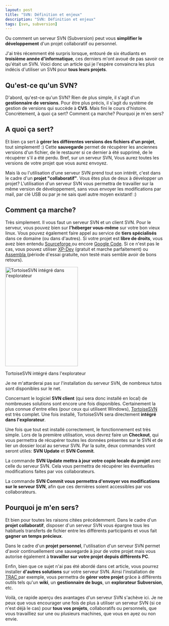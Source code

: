 ```yaml
---
layout: post
title: "SVN: Définition et enjeux"
description: "SVN: Définition et enjeux"
tags: [svn, subversion]
---
```


Ou comment un serveur SVN (Subversion) peut vous **simplifier le développement** d'un projet collaboratif ou personnel.

J'ai très récemment été surpris lorsque, entouré de six étudiants en **troisième année d'informatique**, ces derniers m'ont avoué de pas savoir ce qu'était un SVN. Voici donc un article qui je l'espère convaincra les plus indécis d'utiliser un SVN pour **tous leurs projets**.

## Qu'est-ce qu'un SVN?

D'abord, qu'est-ce qu'un SVN? Rien de plus simple, il s'agit d'un **gestionnaire de versions**. Pour être plus précis, il s'agit du système de gestion de versions qui succède à **CVS**. Mais fini le cours d'histoire. Concrètement, à quoi ça sert? Comment ça marche? Pourquoi je m'en sers?

## A quoi ça sert?

Et bien ça sert à **gérer les différentes versions des fichiers d'un projet**, tout simplement! :) Cette **sauvegarde** permet de récupérer les anciennes versions d'un fichier, de le restaurer si ce dernier à été supprimé, de le récupérer s'il a été perdu. Bref, sur un serveur SVN, Vous aurez toutes les versions de votre projet que vous aurez envoyez.

Mais là ou l'utilisation d'une serveur SVN prend tout son intérêt, c'est dans le cadre d'un **projet "collaboratif"**. Vous êtes plus de deux à développer un projet? L'utilisation d'un serveur SVN vous permettra de travailler sur la même version de développement, sans vous envoyer les modifications par mail, par clé USB ou par je ne sais quel autre moyen existant! :)

## Comment ça marche?

Très simplement. Il vous faut un serveur SVN et un client SVN. Pour le serveur, vous pouvez bien sur **l'héberger vous-même** sur votre bon vieux linux. Vous pouvez également faire appel au service de **tiers spécialisés** dans ce domaine (ou dans d'autres). Si votre projet est **libre de droits**, vous avez bien entendu <a title="SourceForge" href="http://sourceforge.net/">Sourceforge </a>ou encore <a title="GoogleCode" href="http://code.google.com/intl/fr/">Google Code</a>. Si ce n'est pas le cas, vous pouvez utiliser <a title="XP-Dev" href="http://www.xp-dev.com/">XP-Dev</a> (gratuit et marche parfaitement) ou <a title="Assembla" href="http://www.assembla.com/">Assembla </a>(période d'essai gratuite, non testé mais semble avoir de bons retours).

<div class="img-container-medium alignright">
    <img title="TortoiseSVN intégré dans l'explorateur" src="{{ 'images/posts/2009-12-03/TortoiseSVN-integration-navigateur.png' | asset_url }}" alt="TortoiseSVN intégré dans l'explorateur" width="230" height="315" />
    <p class="legend">TortoiseSVN intégré dans l'explorateur</p>
</div>

Je ne m'attarderai pas sur l'installation du serveur SVN, de nombreux tutos sont disponibles sur le net.

Concernant le logiciel **SVN client** (qui sera donc installé en local) de nombreuses solutions sont encore une fois disponibles. Certainement la plus connue d'entre elles (pour ceux qui utilisent Windows), <a title="TortoiseSVN" href="http://tortoisesvn.tigris.org/">TortoiseSVN</a> est très complet. Une fois installé, TortoiseSVN sera directement **intégré dans l'explorateur**.

Une fois que tout est installé correctement, le fonctionnement est très simple. Lors de la première utilisation, vous devrez faire un **Checkout**, qui vous permettra de récupérer toutes les données présentes sur le SVN et de lier un dossier local au serveur SVN. Par la suite, deux commandes vont seront utiles: **SVN Update** et **SVN Commit**.

La commande **SVN Update mettra à jour votre copie locale du projet** avec celle du serveur SVN.  Cela vous permettra de récupérer les éventuelles modifications faites par vos collaborateurs.

La commande **SVN Commit vous permettra d'envoyer vos modifications sur le serveur SVN**, afin que ces dernières soient accessibles par vos collaborateurs.

## Pourquoi je m'en sers?

Et bien pour toutes les raisons citées précédemment. Dans le cadre d'un **projet collaboratif**, disposer d'un serveur SVN vous épargne tous les habituels transferts de fichier entre les différents participants et vous fait **gagner un temps précieux**.

Dans le cadre d'un **projet personnel**, l'utilisation d'un serveur SVN permet d'avoir continuellement une sauvegarde à jour de votre projet mais vous autorise également à **travailler sur votre projet depuis différents PC**.

Enfin, bien que ce sujet n'ai pas été abordé dans cet article, vous pourrez installer **d'autres solutions** sur votre serveur SVN. Ainsi l'installation de <a title="TRAC" href="http://trac.edgewall.org/">TRAC </a>par exemple, vous permettra de **gérer votre projet** grâce à différents outils tels qu'un **wiki**, un **gestionnaire de bugs**, un **explorateur Subversion**, etc.

Voilà, ce rapide aperçu des avantages d'un serveur SVN s'achève ici. Je ne peux que vous encourager une fois de plus à utiliser un serveur SVN (si ce n'est déjà le cas) pour **tous vos projets**, collaboratifs ou personnels, que vous travailliez sur une ou plusieurs machines, que vous en ayez ou non envie.
